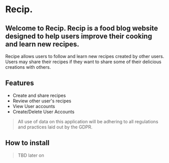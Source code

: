 # Recip.
## Welcome to Recip. Recip is a food blog website designed to help users improve their cooking and learn new recipes.
Recipe allows users to follow and learn new recipes created by other users. Users may share their recipes if they want to share some of their delicious creations with others.

## Features
* Create and share recipes
* Review other user's recipes
* View User accounts
* Create/Delete User Accounts
> All use of data on this application will be adhering to all regulations and practices laid out by the GDPR.

## How to install
> TBD later on
